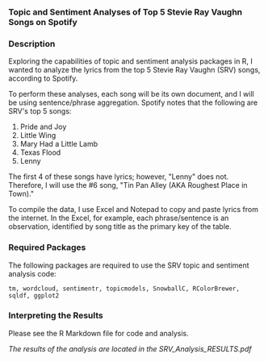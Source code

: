 ### Topic and Sentiment Analyses of Top 5 Stevie Ray Vaughn Songs on Spotify

### Description

Exploring the capabilities of topic and sentiment analysis packages in R, I wanted to analyze the lyrics from the top 5 Stevie Ray Vaughn (SRV) songs, according to Spotify.

To perform these analyses, each song will be its own document, and I will be using sentence/phrase aggregation. Spotify notes that the following are SRV's top 5 songs:

1. Pride and Joy
2. Little Wing
3. Mary Had a Little Lamb
4. Texas Flood
5. Lenny

The first 4 of these songs have lyrics; however, "Lenny" does not. Therefore, I will use the #6 song, "Tin Pan Alley (AKA Roughest Place in Town)."

To compile the data, I use Excel and Notepad to copy and paste lyrics from the internet. In the Excel, for example, each phrase/sentence is an observation, identified by song title as the primary key of the table.

### Required Packages

The following packages are required to use the SRV topic and sentiment analysis code:

```
tm, wordcloud, sentimentr, topicmodels, SnowballC, RColorBrewer, sqldf, ggplot2
```

### Interpreting the Results

Please see the R Markdown file for code and analysis.

*The results of the analysis are located in the SRV_Analysis_RESULTS.pdf*